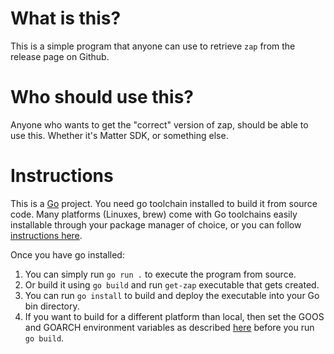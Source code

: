 # What is this?

This is a simple program that anyone can use to retrieve `zap` from the release page on Github.

# Who should use this?

Anyone who wants to get the "correct" version of zap, should be able to use this. Whether it's Matter SDK, or something else.

# Instructions

This is a [Go](https://go.dev/) project. You need go toolchain installed to build it from source code. Many platforms (Linuxes, brew) come with Go toolchains easily installable through your package manager of choice, or you can follow [instructions here](https://go.dev/doc/install).

Once you have go installed:
  1. You can simply run `go run .` to execute the program from source.
  2. Or build it using `go build` and run `get-zap` executable that gets created.
  3. You can run `go install` to build and deploy the executable into your Go bin directory.
  4. If you want to build for a different platform than local, then set the GOOS and GOARCH environment variables as described [here](https://go.dev/doc/install/source#environment) before you run `go build`.
